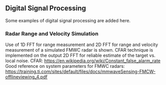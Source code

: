 ## Digital Signal Processing
Some examples of digital signal processing are added here.

### Radar Range and Velocity Simulation
Use of 1D FFT for range measurement and 2D FFT for range and velocity measurement of a simulated FMWC radar is shown.
CFAR technique is implemented on the output 2D FFT for reliable estimate of the target vs. local noise. 
CFAR: https://en.wikipedia.org/wiki/Constant_false_alarm_rate
Good reference on system parameters for FMWC radars: https://training.ti.com/sites/default/files/docs/mmwaveSensing-FMCW-offlineviewing_4.pdf
